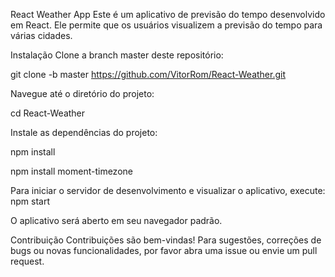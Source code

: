 React Weather App
Este é um aplicativo de previsão do tempo desenvolvido em React. Ele permite que os usuários visualizem a previsão do tempo para várias cidades.

Instalação
Clone a branch master deste repositório:

git clone -b master https://github.com/VitorRom/React-Weather.git

Navegue até o diretório do projeto:

cd React-Weather

Instale as dependências do projeto:

npm install 

npm install moment-timezone

Para iniciar o servidor de desenvolvimento e visualizar o aplicativo, execute:
npm start

O aplicativo será aberto em seu navegador padrão.

Contribuição Contribuições são bem-vindas! Para sugestões, correções de bugs ou novas funcionalidades, por favor abra uma issue ou envie um pull request.
